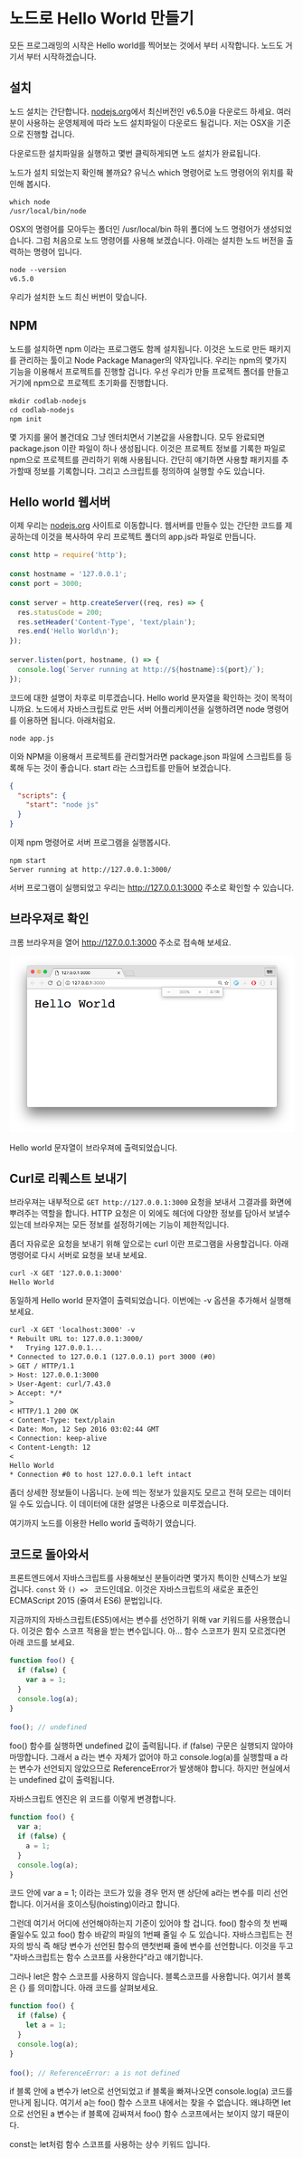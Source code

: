 노드로 Hello World 만들기
=====================

모든 프로그래밍의 시작은 Hello world를 찍어보는 것에서 부터 시작합니다. 노드도 거기서 부터 시작하겠습니다.

## 설치

노드 설치는 간단합니다. [nodejs.org](https://nodejs.org/ko/)에서 최신버전인 v6.5.0을 다운로드 하세요. 여러분이 사용하는 운영체제에 따라 노드 설치파일이 다운로드 될겁니다. 저는 OSX을 기준으로 진행할 겁니다.

다운로드한 설치파일을 실행하고 몇번 클릭하게되면 노드 설치가 완료됩니다.

노드가 설치 되었는지 확인해 볼까요? 유닉스 which 명령어로 노드 명령어의 위치를 확인해 봅시다.

```
which node
/usr/local/bin/node
```

OSX의 명령어를 모아두는 폴더인 /usr/local/bin 하위 폴더에 노드 명령어가 생성되었습니다. 그럼 처음으로 노드 명령어를 사용해 보겠습니다. 아래는 설치한 노드 버전을 출력하는 명령어 입니다.

```
node --version
v6.5.0
```

우리가 설치한 노드 최신 버번이 맞습니다.


## NPM

노드를 설치하면 npm 이라는 프로그램도 함께 설치됩니다. 이것은 노드로 만든 패키지를 관리하는 툴이고 Node Package Manager의 약자입니다. 우리는 npm의 몇가지 기능을 이용해서 프로젝트를 진행할 겁니다. 우선 우리가 만들 프로젝트 폴더를 만들고 거기에 npm으로 프로젝트 초기화를 진행합니다.

```
mkdir codlab-nodejs
cd codlab-nodejs
npm init
```

몇 가지를 물어 볼건데요 그냥 엔터치면서 기본값을 사용합니다. 모두 완료되면 package.json 이란 파일이 하나 생성됩니다. 이것은 프로젝트 정보를 기록한 파일로 npm으로 프로젝트를 관리하기 위해 사용됩니다. 간단히 얘기하면 사용할 패키지를 추가할때 정보를 기록합니다. 그리고 스크립트를 정의하여 실행할 수도 있습니다.  


## Hello world 웹서버

이제 우리는 [nodejs.org](https://nodejs.org/dist/latest-v6.x/docs/api/synopsis.html) 사이트로 이동합니다. 웹서버를 만들수 있는 간단한 코드를 제공하는데 이것을 복사하여 우리 프로젝트 폴더의 app.js라 파일로 만듭니다.

```javascript
const http = require('http');

const hostname = '127.0.0.1';
const port = 3000;

const server = http.createServer((req, res) => {
  res.statusCode = 200;
  res.setHeader('Content-Type', 'text/plain');
  res.end('Hello World\n');
});

server.listen(port, hostname, () => {
  console.log(`Server running at http://${hostname}:${port}/`);
});
```

코드에 대한 설명이 차후로 미루겠습니다. Hello world 문자열을 확인하는 것이 목적이니까요. 노드에서 자바스크립트로 만든 서버 어플리케이션을 실행하려면 node 명령어를 이용하면 됩니다. 아래처럼요.

```
node app.js
```

이와 NPM을 이용해서 프로젝트를 관리할거라면 package.json 파일에 스크립트를 등록해 두는 것이 좋습니다. start 라는 스크립트를 만들어 보겠습니다.

```json
{
  "scripts": {
    "start": "node js"
  }
}
```

이제 npm 명령어로 서버 프로그램을 실행봅시다.

```
npm start
Server running at http://127.0.0.1:3000/
```

서버 프로그램이 실행되었고 우리는 http://127.0.0.1:3000 주소로 확인할 수 있습니다.


## 브라우져로 확인

크롬 브라우져을 열어 http://127.0.0.1:3000  주소로 접속해 보세요.

![](./result.png)

Hello world 문자열이 브라우져에 출력되었습니다.


## Curl로 리퀘스트 보내기

브라우져는 내부적으로 `GET http://127.0.0.1:3000` 요청을 보내서 그결과를 화면에 뿌려주는 역할을 합니다. HTTP 요청은 이 외에도 헤더에 다양한 정보를 담아서 보낼수 있는데 브라우져는 모든 정보를 설정하기에는 기능이 제한적입니다.

좀더 자유로운 요청을 보내기 위해 앞으로는 curl 이란 프로그램을 사용할겁니다. 아래 명령어로 다시 서버로 요청을 보내 보세요.

```
curl -X GET '127.0.0.1:3000'
Hello World
```

동일하게 Hello world 문자열이 출력되었습니다. 이번에는 -v 옵션을 추가해서 실행해 보세요.

```
curl -X GET 'localhost:3000' -v
* Rebuilt URL to: 127.0.0.1:3000/
*   Trying 127.0.0.1...
* Connected to 127.0.0.1 (127.0.0.1) port 3000 (#0)
> GET / HTTP/1.1
> Host: 127.0.0.1:3000
> User-Agent: curl/7.43.0
> Accept: */*
>
< HTTP/1.1 200 OK
< Content-Type: text/plain
< Date: Mon, 12 Sep 2016 03:02:44 GMT
< Connection: keep-alive
< Content-Length: 12
<
Hello World
* Connection #0 to host 127.0.0.1 left intact
```

좀더 상세한 정보들이 나옵니다. 눈에 띄는 정보가 있을지도 모르고 전혀 모르는 데이터일 수도 있습니다. 이 데이터에 대한 설명은 나중으로 미루겠습니다.

여기까지 노드를 이용한 Hello world 출력하기 였습니다.


## 코드로 돌아와서

프론트엔드에서 자바스크립트를 사용해보신 분들이라면 몇가지 특이한 신텍스가 보일겁니다.
`const` 와 `() => ` 코드인데요. 이것은 자바스크립트의 새로운 표준인 ECMAScript 2015 (줄여서 ES6) 문법입니다.

지금까지의 자바스크립트(ES5)에서는 변수를 선언하기 위해 var 키워드를 사용했습니다. 이것은 함수 스코프 적용을 받는 변수입니다. 아... 함수 스코프가 뭔지 모르겠다면 아래 코드를 보세요.

```javascript
function foo() {
  if (false) {
    var a = 1;
  }
  console.log(a);
}

foo(); // undefined
```

foo() 함수를 실행하면 undefined 값이 출력됩니다. if (false) 구문은 실행되지 않아야 마땅합니다. 그래서 a 라는 변수 자체가 없어야 하고 console.log(a)를 실행할때 a 라는 변수가 선언되지 않았으므로 ReferenceError가 발생해야 합니다. 하지만 현실에서는 undefined 값이 출력됩니다.

자바스크립트 엔진은 위 코드를 이렇게 변경합니다.

```javascript
function foo() {
  var a;
  if (false) {
    a = 1;
  }
  console.log(a);
}
```

코드 안에 var a = 1; 이라는 코드가 있을 경우 먼저 맨 상단에 a라는 변수를 미리 선언합니다. 이거서을 호이스팅(hoisting)이라고 합니다.

그런데 여기서 어디에 선언해야하는지 기준이 있어야 할 겁니다. foo() 함수의 첫 번째 줄일수도 있고 foo() 함수 바같의 파일의 1번째 줄일 수 도 있습니다. 자바스크립트는 전자의 방식 즉 해당 변수가 선언된 함수의 맨첫번째 줄에 변수를 선언함니다. 이것을 두고 "자바스크립트는 함수 스코프를 사용한다"라고 얘기합니다.

그러나 let은 함수 스코프를 사용하지 않습니다. 블록스코프를 사용합니다. 여기서 블록은 {} 를 의미합니다. 아래 코드를 살펴보세요.

```javascript
function foo() {
  if (false) {
    let a = 1;
  }
  console.log(a);
}

foo(); // ReferenceError: a is not defined
```

if 블록 안에 a 변수가 let으로 선언되었고 if 블록을 빠져나오면 console.log(a) 코드를 만나게 됩니다. 여기서 a는 foo() 함수 스코프 내에서는 찾을 수 없습니다. 왜냐하면 let 으로 선언된 a 변수는 if 블록에 감싸져서 foo() 함수 스코프에서는 보이지 않기 때문이다.

const는 let처럼 함수 스코프를 사용하는 상수 키워드 입니다.
